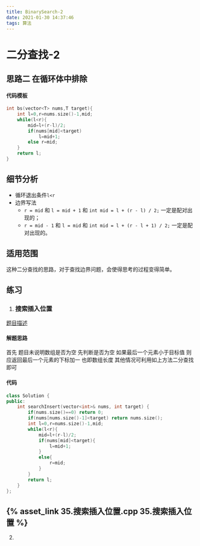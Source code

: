 ```yaml
---
title: BinarySearch-2
date: 2021-01-30 14:37:46
tags: 算法
---
```

# 二分查找-2
## 思路二 在循环体中排除

#### 代码模板
```cpp
int bs(vector<T> nums,T target){
    int l=0,r=nums.size()-1,mid;
    while(l<r){
        mid=l+(r-l)/2;
        if(nums[mid]<target)
            l=mid+1;
        else r=mid;
    }
    return l;
}
```

## 细节分析
* 循环退出条件`l<r`
* 边界写法 
    * `r = mid` 和 `l = mid + 1` 和 `int mid = l + (r - l) / 2;` 一定是配对出现的；
    * `r = mid - 1` 和 `l = mid` 和 `int mid = l + (r - l + 1) / 2;` 一定是配对出现的。

## 适用范围
这种二分查找的思路，对于查找边界问题，会使得思考的过程变得简单。

## 练习

1. ### 搜索插入位置
[题目描述](https://leetcode-cn.com/problems/search-insert-position/description/)
#### 解题思路
首先 题目未说明数组是否为空 先判断是否为空
如果最后一个元素小于目标值 则应返回最后一个元素的下标加一 也即数组长度
其他情况可利用如上方法二分查找即可
#### 代码
```cpp
class Solution {
public:
    int searchInsert(vector<int>& nums, int target) {
        if(nums.size()==0) return 0;
        if(nums[nums.size()-1]<target) return nums.size();
        int l=0,r=nums.size()-1,mid;
        while(l<r){
            mid=l+(r-l)/2;
            if(nums[mid]<target){
                l=mid+1;
            }
            else{
                r=mid;
            }
        }
        return l;
    }
};
```
{% asset_link 35.搜索插入位置.cpp 35.搜索插入位置 %}
-------
2. 